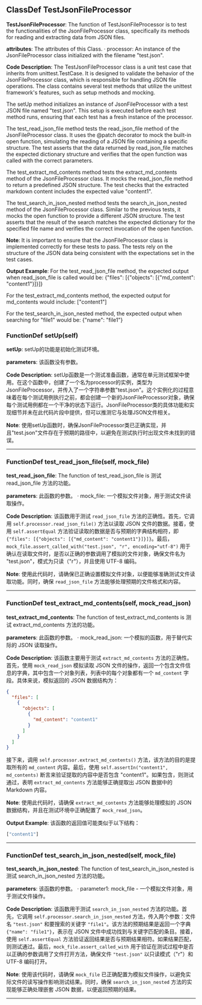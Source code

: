 ## ClassDef TestJsonFileProcessor
**TestJsonFileProcessor**: The function of TestJsonFileProcessor is to test the functionalities of the JsonFileProcessor class, specifically its methods for reading and extracting data from JSON files.

**attributes**: The attributes of this Class.
· processor: An instance of the JsonFileProcessor class initialized with the filename "test.json".

**Code Description**: The TestJsonFileProcessor class is a unit test case that inherits from unittest.TestCase. It is designed to validate the behavior of the JsonFileProcessor class, which is responsible for handling JSON file operations. The class contains several test methods that utilize the unittest framework's features, such as setup methods and mocking.

The setUp method initializes an instance of JsonFileProcessor with a test JSON file named "test.json". This setup is executed before each test method runs, ensuring that each test has a fresh instance of the processor.

The test_read_json_file method tests the read_json_file method of the JsonFileProcessor class. It uses the @patch decorator to mock the built-in open function, simulating the reading of a JSON file containing a specific structure. The test asserts that the data returned by read_json_file matches the expected dictionary structure and verifies that the open function was called with the correct parameters.

The test_extract_md_contents method tests the extract_md_contents method of the JsonFileProcessor class. It mocks the read_json_file method to return a predefined JSON structure. The test checks that the extracted markdown content includes the expected value "content1".

The test_search_in_json_nested method tests the search_in_json_nested method of the JsonFileProcessor class. Similar to the previous tests, it mocks the open function to provide a different JSON structure. The test asserts that the result of the search matches the expected dictionary for the specified file name and verifies the correct invocation of the open function.

**Note**: It is important to ensure that the JsonFileProcessor class is implemented correctly for these tests to pass. The tests rely on the structure of the JSON data being consistent with the expectations set in the test cases.

**Output Example**: 
For the test_read_json_file method, the expected output when read_json_file is called would be:
{"files": [{"objects": [{"md_content": "content1"}]}]} 

For the test_extract_md_contents method, the expected output for md_contents would include:
["content1"]

For the test_search_in_json_nested method, the expected output when searching for "file1" would be:
{"name": "file1"}
### FunctionDef setUp(self)
**setUp**: setUp的功能是初始化测试环境。

**parameters**: 该函数没有参数。

**Code Description**: setUp函数是一个测试准备函数，通常在单元测试框架中使用。在这个函数中，创建了一个名为processor的实例，类型为JsonFileProcessor，并传入了一个字符串参数"test.json"。这个实例化的过程意味着在每个测试用例执行之前，都会创建一个新的JsonFileProcessor对象，确保每个测试用例都在一个干净的状态下运行。JsonFileProcessor类的具体功能和实现细节并未在此代码片段中提供，但可以推测它与处理JSON文件相关。

**Note**: 使用setUp函数时，确保JsonFileProcessor类已正确实现，并且"test.json"文件存在于预期的路径中，以避免在测试执行时出现文件未找到的错误。
***
### FunctionDef test_read_json_file(self, mock_file)
**test_read_json_file**: The function of test_read_json_file is 测试 read_json_file 方法的功能。

**parameters**: 此函数的参数。
· mock_file: 一个模拟文件对象，用于测试文件读取操作。

**Code Description**: 该函数用于测试 `read_json_file` 方法的正确性。首先，它调用 `self.processor.read_json_file()` 方法以读取 JSON 文件的数据。接着，使用 `self.assertEqual` 方法验证读取的数据是否与预期的字典结构相符，即 `{"files": [{"objects": [{"md_content": "content1"}]}]}`。最后，`mock_file.assert_called_with("test.json", "r", encoding="utf-8")` 用于确认在读取文件时，是否以正确的参数调用了模拟的文件对象，确保文件名为 "test.json"，模式为只读（"r"），并且使用 UTF-8 编码。

**Note**: 使用此代码时，请确保已正确设置模拟文件对象，以便能够准确测试文件读取功能。同时，确保 `read_json_file` 方法能够处理预期的文件格式和内容。
***
### FunctionDef test_extract_md_contents(self, mock_read_json)
**test_extract_md_contents**: The function of test_extract_md_contents is 测试 extract_md_contents 方法的功能。

**parameters**: 此函数的参数。
· mock_read_json: 一个模拟的函数，用于替代实际的 JSON 读取操作。

**Code Description**: 
该函数主要用于测试 `extract_md_contents` 方法的正确性。首先，使用 `mock_read_json` 模拟读取 JSON 文件的操作，返回一个包含文件信息的字典，其中包含一个对象列表，列表中的每个对象都有一个 `md_content` 字段。具体来说，模拟返回的 JSON 数据结构为：
```json
{
  "files": [
    {
      "objects": [
        {
          "md_content": "content1"
        }
      ]
    }
  ]
}
```
接下来，调用 `self.processor.extract_md_contents()` 方法，该方法的目的是提取所有的 `md_content` 内容。最后，使用 `self.assertIn("content1", md_contents)` 断言来验证提取的内容中是否包含 "content1"。如果包含，则测试通过，表明 `extract_md_contents` 方法能够正确提取出 JSON 数据中的 Markdown 内容。

**Note**: 使用此代码时，请确保 `extract_md_contents` 方法能够处理模拟的 JSON 数据结构，并且在测试环境中正确配置了 `mock_read_json`。

**Output Example**: 该函数的返回值可能类似于以下结构：
```python
["content1"]
```
***
### FunctionDef test_search_in_json_nested(self, mock_file)
**test_search_in_json_nested**: The function of test_search_in_json_nested is 测试 search_in_json_nested 方法的功能。

**parameters**: 该函数的参数。
· parameter1: mock_file - 一个模拟文件对象，用于测试文件操作。

**Code Description**: 该函数用于测试 `search_in_json_nested` 方法的功能。首先，它调用 `self.processor.search_in_json_nested` 方法，传入两个参数：文件名 `"test.json"` 和要搜索的关键字 `"file1"`。该方法的预期结果是返回一个字典 `{"name": "file1"}`，表示在 JSON 文件中成功找到与关键字匹配的条目。接着，使用 `self.assertEqual` 方法验证返回结果是否与预期结果相符。如果结果匹配，则测试通过。最后，`mock_file.assert_called_with` 用于验证在测试过程中是否以正确的参数调用了文件打开方法，确保文件 `"test.json"` 以只读模式（"r"）和 UTF-8 编码打开。

**Note**: 使用该代码时，请确保 `mock_file` 已正确配置为模拟文件操作，以避免实际文件的读写操作影响测试结果。同时，确保 `search_in_json_nested` 方法的实现能够正确处理嵌套 JSON 数据，以便返回预期的结果。
***
